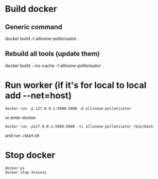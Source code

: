# Build docker

## Generic command
docker build -t allinone-pollenisator .

## Rebuild all tools (update them)
docker build --no-cache -t allinone-pollenisator .

# Run worker (if it's for local to local add --net=host)

```docker run -p 127.0.0.1:5000:5000 -d allinone-pollenisator```

or enter docker

```docker run -p127.0.0.1:5000:5000 -ti allinone-pollenisator /bin/bash```

and run ./start.sh

# Stop docker

```
docker ps
docker stop Xxxxxxx
```
